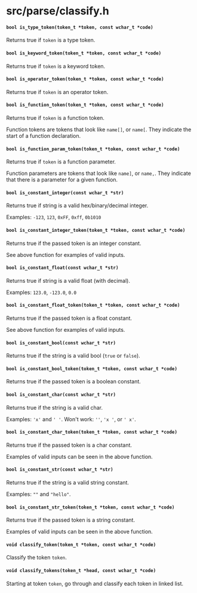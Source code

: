 # src/parse/classify.h

#### `bool is_type_token(token_t *token, const wchar_t *code)`
Returns true if `token` is a type token.

#### `bool is_keyword_token(token_t *token, const wchar_t *code)`
Returns true if `token` is a keyword token.

#### `bool is_operator_token(token_t *token, const wchar_t *code)`
Returns true if `token` is an operator token.

#### `bool is_function_token(token_t *token, const wchar_t *code)`
Returns true if `token` is a function token.

Function tokens are tokens that look like `name[]`, or `name[`.
They indicate the start of a function declaration.

#### `bool is_function_param_token(token_t *token, const wchar_t *code)`
Returns true if `token` is a function parameter.

Function parameters are tokens that look like `name]`, or `name,`.
They indicate that there is a parameter for a given function.

#### `bool is_constant_integer(const wchar_t *str)`
Returns true if string is a valid hex/binary/decimal integer.

Examples: `-123`, `123`, `0xFF`, `0xff`, `0b1010`

#### `bool is_constant_integer_token(token_t *token, const wchar_t *code)`
Returns true if the passed token is an integer constant.

See above function for examples of valid inputs.

#### `bool is_constant_float(const wchar_t *str)`
Returns true if string is a valid float (with decimal).

Examples: `123.0`, `-123.0`, `0.0`

#### `bool is_constant_float_token(token_t *token, const wchar_t *code)`
Returns true if the passed token is a float constant.

See above function for examples of valid inputs.

#### `bool is_constant_bool(const wchar_t *str)`
Returns true if the string is a valid bool (`true` or `false`).

#### `bool is_constant_bool_token(token_t *token, const wchar_t *code)`
Returns true if the passed token is a boolean constant.

#### `bool is_constant_char(const wchar_t *str)`
Returns true if the string is a valid char.

Examples: `'x'` and `' '`.
Won't work: `''`, `'x '`, or `' x'`.

#### `bool is_constant_char_token(token_t *token, const wchar_t *code)`
Returns true if the passed token is a char constant.

Examples of valid inputs can be seen in the above function.

#### `bool is_constant_str(const wchar_t *str)`
Returns true if the string is a valid string constant.

Examples: `""` and `"hello"`.

#### `bool is_constant_str_token(token_t *token, const wchar_t *code)`
Returns true if the passed token is a string constant.

Examples of valid inputs can be seen in the above function.

#### `void classify_token(token_t *token, const wchar_t *code)`
Classify the token `token`.

#### `void classify_tokens(token_t *head, const wchar_t *code)`
Starting at token `token`, go through and classify each token in linked list.

